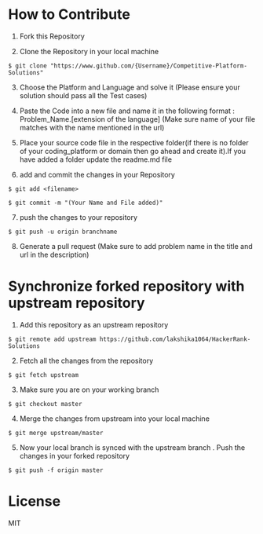 
# How to Contribute 

 1. Fork this Repository
 
 2. Clone the Repository in your local machine
```
$ git clone "https://www.github.com/{Username}/Competitive-Platform-Solutions"
```

 3. Choose the Platform and Language and solve it (Please ensure your solution should pass all the Test cases)
 
 4. Paste the Code into a new file and name it in the following format : Problem_Name.[extension of the language] (Make sure name of your file matches with the name mentioned in the url)

 5. Place your source code file in the respective folder(if there is no folder of your coding_platform or domain then go ahead and create it).If you have added a folder update the readme.md file

 6. add and commit the changes in your Repository
 ```
 $ git add <filename>
 ```
 ```
 $ git commit -m "(Your Name and File added)"
```

 7. push the changes to your repository
 ```
 $ git push -u origin branchname
 ```

 8. Generate a pull request (Make sure to add problem name in the title and url in the description)

# Synchronize forked repository with upstream repository

 1. Add this repository as an upstream repository
 ```
 $ git remote add upstream https://github.com/lakshika1064/HackerRank-Solutions
 ```
 2. Fetch all the changes from the repository
 ```
 $ git fetch upstream
 ```
 3. Make sure you are on your working branch
 
 ```
 $ git checkout master
 ```
 4.  Merge the changes from upstream into your local machine
 
```
$ git merge upstream/master
```
 5. Now your local branch is synced with the upstream branch . Push the changes in your forked repository
 ```
 $ git push -f origin master
 ```

# License 

MIT




